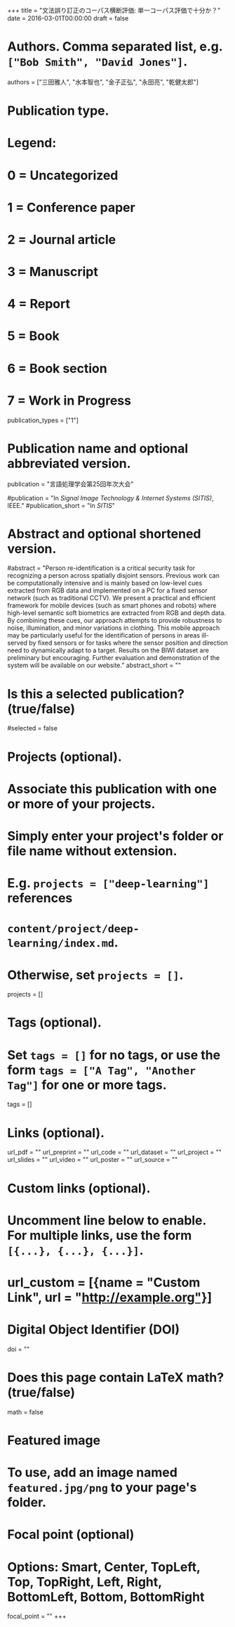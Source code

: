 +++
title = "文法誤り訂正のコーパス横断評価: 単一コーパス評価で十分か？"
date = 2016-03-01T00:00:00
draft = false

# Authors. Comma separated list, e.g. `["Bob Smith", "David Jones"]`.
authors = ["三田雅人", "水本智也", "金子正弘", "永田亮", "乾健太郎"]

# Publication type.
# Legend:
# 0 = Uncategorized
# 1 = Conference paper
# 2 = Journal article
# 3 = Manuscript
# 4 = Report
# 5 = Book
# 6 = Book section
# 7 = Work in Progress
publication_types = ["1"]

# Publication name and optional abbreviated version.
publication = "言語処理学会第25回年次大会"

#publication = "In *Signal Image Technology & Internet Systems (SITIS)*, IEEE."
#publication_short = "In *SITIS*"

# Abstract and optional shortened version.
#abstract = "Person re-identification is a critical security task for recognizing a person across spatially disjoint sensors. Previous work can be computationally intensive and is mainly based on low-level cues extracted from RGB data and implemented on a PC for a fixed sensor network (such as traditional CCTV). We present a practical and efficient framework for mobile devices (such as smart phones and robots) where high-level semantic soft biometrics are extracted from RGB and depth data. By combining these cues, our approach attempts to provide robustness to noise, illumination, and minor variations in clothing. This mobile approach may be particularly useful for the identification of persons in areas ill-served by fixed sensors or for tasks where the sensor position and direction need to dynamically adapt to a target. Results on the BIWI dataset are preliminary but encouraging. Further evaluation and demonstration of the system will be available on our website."
abstract_short = ""

# Is this a selected publication? (true/false)
#selected = false

# Projects (optional).
#   Associate this publication with one or more of your projects.
#   Simply enter your project's folder or file name without extension.
#   E.g. `projects = ["deep-learning"]` references 
#   `content/project/deep-learning/index.md`.
#   Otherwise, set `projects = []`.
projects = []

# Tags (optional).
#   Set `tags = []` for no tags, or use the form `tags = ["A Tag", "Another Tag"]` for one or more tags.
tags = []

# Links (optional).
url_pdf = ""
url_preprint = ""
url_code = ""
url_dataset = ""
url_project = ""
url_slides = ""
url_video = ""
url_poster = ""
url_source = ""

# Custom links (optional).
#   Uncomment line below to enable. For multiple links, use the form `[{...}, {...}, {...}]`.
# url_custom = [{name = "Custom Link", url = "http://example.org"}]

# Digital Object Identifier (DOI)
doi = ""

# Does this page contain LaTeX math? (true/false)
math = false

# Featured image
# To use, add an image named `featured.jpg/png` to your page's folder. 


  # Focal point (optional)
  # Options: Smart, Center, TopLeft, Top, TopRight, Left, Right, BottomLeft, Bottom, BottomRight
  focal_point = ""
+++

